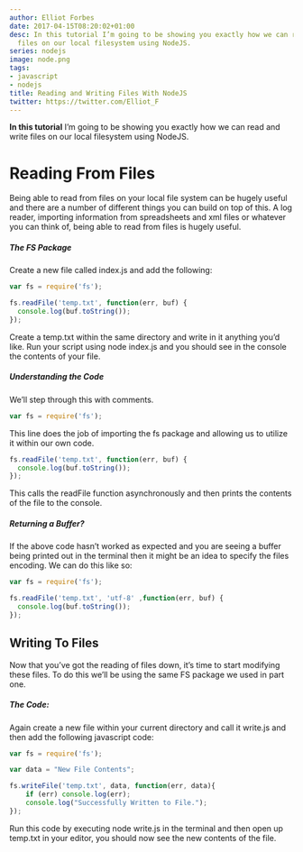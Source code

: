 ```yaml
---
author: Elliot Forbes
date: 2017-04-15T08:20:02+01:00
desc: In this tutorial I’m going to be showing you exactly how we can read and write
  files on our local filesystem using NodeJS.
series: nodejs
image: node.png
tags:
- javascript
- nodejs
title: Reading and Writing Files With NodeJS
twitter: https://twitter.com/Elliot_F
---
```


<p><strong>In this tutorial</strong> I’m going to be showing you exactly how we can read and write files on our local filesystem using NodeJS.</p>

# Reading From Files

<p>Being able to read from files on your local file system can be hugely useful and there are a number of different things you can build on top of this. A log reader, importing information from spreadsheets and xml files or whatever you can think of, being able to read from files is hugely useful.</p>

<h5>The FS Package</h5>

<p>Create a new file called index.js and add the following: </p>

```js
var fs = require('fs');

fs.readFile('temp.txt', function(err, buf) {
  console.log(buf.toString());
});
```

<p>Create a temp.txt within the same directory and write in it anything you’d like. Run your script using node index.js and you should see in the console the contents of your file.</p>

<h5>Understanding the Code</h5>

<p>We’ll step through this with comments.</p>

```js
var fs = require('fs');
```

<p>This line does the job of importing the fs package and allowing us to utilize it within our own code.</p>

```js
fs.readFile('temp.txt', function(err, buf) {
  console.log(buf.toString());
});
```

<p>This calls the readFile function asynchronously and then prints the contents of the file to the console.</p>

<h5>Returning a Buffer?</h5>

<p>If the above code hasn’t worked as expected and you are seeing a buffer being printed out in the terminal then it might be an idea to specify the files encoding. We can do this like so: </p>

```js
var fs = require('fs');

fs.readFile('temp.txt', 'utf-8' ,function(err, buf) {
  console.log(buf.toString());
});
```

<h2 id=”writing-to-files”>Writing To Files</h2>

<p>Now that you’ve got the reading of files down, it’s time to start modifying these files. To do this we’ll be using the same FS package we used in part one. </p>

<h5>The Code:</h5>

<p>Again create a new file within your current directory and call it write.js and then add the following javascript code:</p>

```js
var fs = require('fs');

var data = "New File Contents";

fs.writeFile('temp.txt', data, function(err, data){
    if (err) console.log(err);
    console.log("Successfully Written to File.");
});
```
<p>Run this code by executing node write.js in the terminal and then open up temp.txt in your editor, you should now see the new contents of the file. </p>



